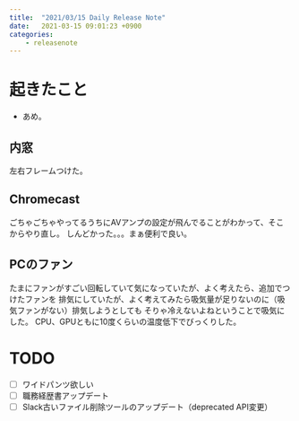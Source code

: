 ```yaml
---
title:  "2021/03/15 Daily Release Note"
date:   2021-03-15 09:01:23 +0900
categories:
	- releasenote
---
```

# 起きたこと

* あめ。

## 内窓

左右フレームつけた。

## Chromecast

ごちゃごちゃやってるうちにAVアンプの設定が飛んでることがわかって、そこからやり直し。
しんどかった。。。まぁ便利で良い。

## PCのファン

たまにファンがすごい回転していて気になっていたが、よく考えたら、追加でつけたファンを
排気にしていたが、よく考えてみたら吸気量が足りないのに（吸気ファンがない）排気しようとしても
そりゃ冷えないよねということで吸気にした。
CPU、GPUともに10度くらいの温度低下でびっくりした。

# TODO 

- [ ] ワイドパンツ欲しい
- [ ] 職務経歴書アップデート
- [ ] Slack古いファイル削除ツールのアップデート（deprecated API変更）